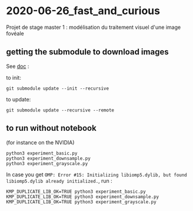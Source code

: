 # 2020-06-26_fast_and_curious
Projet de stage master 1 : modélisation du traitement visuel d'une image fovéale


## getting the submodule to download images

See [doc](https://github.blog/2016-02-01-working-with-submodules/) :

to init:
```
git submodule update --init --recursive
```

to update:
```
git submodule update --recursive --remote
```

## to run without notebook

(for instance on the NVIDIA)

```
python3 experiment_basic.py
python3 experiment_downsample.py
python3 experiment_grayscale.py
```
In case you get `OMP: Error #15: Initializing libiomp5.dylib, but found libiomp5.dylib already initialized.`, run :
```
KMP_DUPLICATE_LIB_OK=TRUE python3 experiment_basic.py
KMP_DUPLICATE_LIB_OK=TRUE python3 experiment_downsample.py
KMP_DUPLICATE_LIB_OK=TRUE python3 experiment_grayscale.py
```
